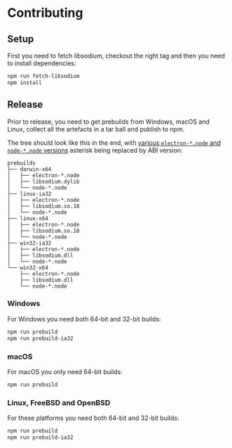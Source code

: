 # Contributing

## Setup

First you need to fetch libsodium, checkout the right tag and then you need to
install dependencies:

```sh
npm run fetch-libsodium
npm install
```

## Release

Prior to release, you need to get prebuilds from Windows, macOS and Linux,
collect all the artefacts in a tar ball and publish to npm.

The tree should look like this in the end, with [various `electron-*.node` and
`node-*.node` versions](https://github.com/lgeiger/node-abi/blob/master/index.js#L51-L65)
asterisk being replaced by ABI version:

```
prebuilds
├── darwin-x64
│   ├── electron-*.node
│   ├── libsodium.dylib
│   └── node-*.node
├── linux-ia32
│   ├── electron-*.node
│   ├── libsodium.so.18
│   └── node-*.node
├── linux-x64
│   ├── electron-*.node
│   ├── libsodium.so.18
│   └── node-*.node
├── win32-ia32
│   ├── electron-*.node
│   ├── libsodium.dll
│   └── node-*.node
└── win32-x64
    ├── electron-*.node
    ├── libsodium.dll
    └── node-*.node
```

### Windows

For Windows you need both 64-bit and 32-bit builds:

```sh
npm run prebuild
npm run prebuild-ia32
```

### macOS

For macOS you only need 64-bit builds:

```sh
npm run prebuild
```

### Linux, FreeBSD and OpenBSD

For these platforms you need both 64-bit and 32-bit builds:

```sh
npm run prebuild
npm run prebuild-ia32
```
